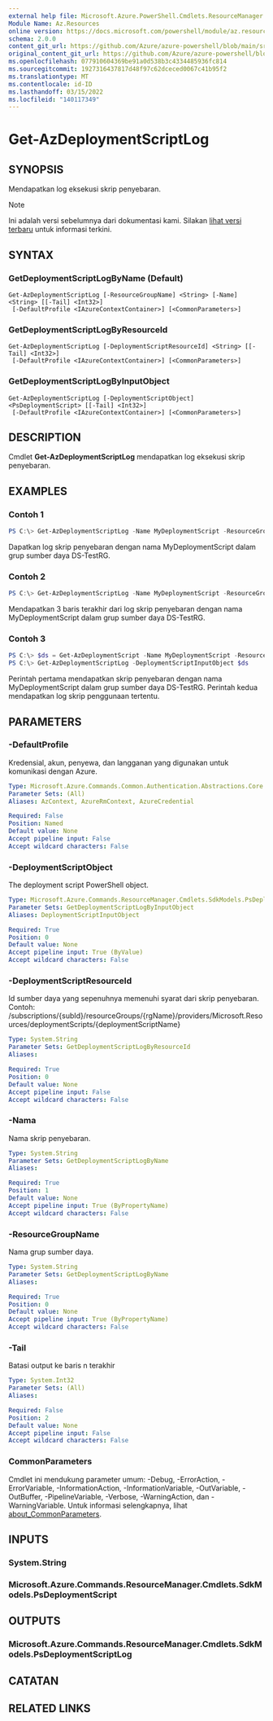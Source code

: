 ```yaml
---
external help file: Microsoft.Azure.PowerShell.Cmdlets.ResourceManager.dll-Help.xml
Module Name: Az.Resources
online version: https://docs.microsoft.com/powershell/module/az.resources/get-azdeploymentscriptlog
schema: 2.0.0
content_git_url: https://github.com/Azure/azure-powershell/blob/main/src/Resources/Resources/help/Get-AzDeploymentScriptLog.md
original_content_git_url: https://github.com/Azure/azure-powershell/blob/main/src/Resources/Resources/help/Get-AzDeploymentScriptLog.md
ms.openlocfilehash: 077910604369be91a0d538b3c4334485936fc814
ms.sourcegitcommit: 1927316437817d48f97c62dceced0067c41b95f2
ms.translationtype: MT
ms.contentlocale: id-ID
ms.lasthandoff: 03/15/2022
ms.locfileid: "140117349"
---
```

# Get-AzDeploymentScriptLog

## SYNOPSIS
Mendapatkan log eksekusi skrip penyebaran.

> [!NOTE]
>Ini adalah versi sebelumnya dari dokumentasi kami. Silakan [lihat versi terbaru](/powershell/module/az.resources/get-azdeploymentscriptlog) untuk informasi terkini.

## SYNTAX

### GetDeploymentScriptLogByName (Default)
```
Get-AzDeploymentScriptLog [-ResourceGroupName] <String> [-Name] <String> [[-Tail] <Int32>]
 [-DefaultProfile <IAzureContextContainer>] [<CommonParameters>]
```

### GetDeploymentScriptLogByResourceId
```
Get-AzDeploymentScriptLog [-DeploymentScriptResourceId] <String> [[-Tail] <Int32>]
 [-DefaultProfile <IAzureContextContainer>] [<CommonParameters>]
```

### GetDeploymentScriptLogByInputObject
```
Get-AzDeploymentScriptLog [-DeploymentScriptObject] <PsDeploymentScript> [[-Tail] <Int32>]
 [-DefaultProfile <IAzureContextContainer>] [<CommonParameters>]
```

## DESCRIPTION
Cmdlet **Get-AzDeploymentScriptLog** mendapatkan log eksekusi skrip penyebaran.

## EXAMPLES

### Contoh 1
```powershell
PS C:\> Get-AzDeploymentScriptLog -Name MyDeploymentScript -ResourceGroupName DS-TestRg
```

Dapatkan log skrip penyebaran dengan nama MyDeploymentScript dalam grup sumber daya DS-TestRG.

### Contoh 2
```powershell
PS C:\> Get-AzDeploymentScriptLog -Name MyDeploymentScript -ResourceGroupName DS-TestRg -Tail 3
```

Mendapatkan 3 baris terakhir dari log skrip penyebaran dengan nama MyDeploymentScript dalam grup sumber daya DS-TestRG.

### Contoh 3
```powershell
PS C:\> $ds = Get-AzDeploymentScript -Name MyDeploymentScript -ResourceGroupName DS-TestRg
PS C:\> Get-AzDeploymentScriptLog -DeploymentScriptInputObject $ds
```

Perintah pertama mendapatkan skrip penyebaran dengan nama MyDeploymentScript dalam grup sumber daya DS-TestRG.
Perintah kedua mendapatkan log skrip penggunaan tertentu.

## PARAMETERS

### -DefaultProfile
Kredensial, akun, penyewa, dan langganan yang digunakan untuk komunikasi dengan Azure.

```yaml
Type: Microsoft.Azure.Commands.Common.Authentication.Abstractions.Core.IAzureContextContainer
Parameter Sets: (All)
Aliases: AzContext, AzureRmContext, AzureCredential

Required: False
Position: Named
Default value: None
Accept pipeline input: False
Accept wildcard characters: False
```

### -DeploymentScriptObject
The deployment script PowerShell object.

```yaml
Type: Microsoft.Azure.Commands.ResourceManager.Cmdlets.SdkModels.PsDeploymentScript
Parameter Sets: GetDeploymentScriptLogByInputObject
Aliases: DeploymentScriptInputObject

Required: True
Position: 0
Default value: None
Accept pipeline input: True (ByValue)
Accept wildcard characters: False
```

### -DeploymentScriptResourceId
Id sumber daya yang sepenuhnya memenuhi syarat dari skrip penyebaran.
Contoh: /subscriptions/{subId}/resourceGroups/{rgName}/providers/Microsoft.Resources/deploymentScripts/{deploymentScriptName}

```yaml
Type: System.String
Parameter Sets: GetDeploymentScriptLogByResourceId
Aliases:

Required: True
Position: 0
Default value: None
Accept pipeline input: False
Accept wildcard characters: False
```

### -Nama
Nama skrip penyebaran.

```yaml
Type: System.String
Parameter Sets: GetDeploymentScriptLogByName
Aliases:

Required: True
Position: 1
Default value: None
Accept pipeline input: True (ByPropertyName)
Accept wildcard characters: False
```

### -ResourceGroupName
Nama grup sumber daya.

```yaml
Type: System.String
Parameter Sets: GetDeploymentScriptLogByName
Aliases:

Required: True
Position: 0
Default value: None
Accept pipeline input: True (ByPropertyName)
Accept wildcard characters: False
```

### -Tail
Batasi output ke baris n terakhir

```yaml
Type: System.Int32
Parameter Sets: (All)
Aliases:

Required: False
Position: 2
Default value: None
Accept pipeline input: False
Accept wildcard characters: False
```

### CommonParameters
Cmdlet ini mendukung parameter umum: -Debug, -ErrorAction, -ErrorVariable, -InformationAction, -InformationVariable, -OutVariable, -OutBuffer, -PipelineVariable, -Verbose, -WarningAction, dan -WarningVariable. Untuk informasi selengkapnya, lihat [about_CommonParameters](http://go.microsoft.com/fwlink/?LinkID=113216).

## INPUTS

### System.String

### Microsoft.Azure.Commands.ResourceManager.Cmdlets.SdkModels.PsDeploymentScript

## OUTPUTS

### Microsoft.Azure.Commands.ResourceManager.Cmdlets.SdkModels.PsDeploymentScriptLog

## CATATAN

## RELATED LINKS
